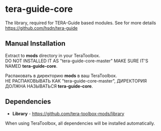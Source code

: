 # tera-guide-core

The library, required for TERA-Guide based modules. See for more details https://github.com/hsdn/tera-guide

## Manual Installation

Extract to **mods** directory in your TeraToolbox.   
DO NOT INSTALLED IT AS "tera-guide-core-master" MAKE SURE IT'S NAMED **tera-guide-core**.

Распаковать в директорию **mods** в ваш TeraToolbox.   
НЕ РАСПАКОВЫВАТЬ КАК "tera-guide-core-master", ДИРЕКТОРИЯ ДОЛЖНА НАЗЫВАТЬСЯ **tera-guide-core**.

## Dependencies
* **Library** - https://github.com/tera-toolbox-mods/library

When using TeraToolbox, all dependencies will be installed automatically.